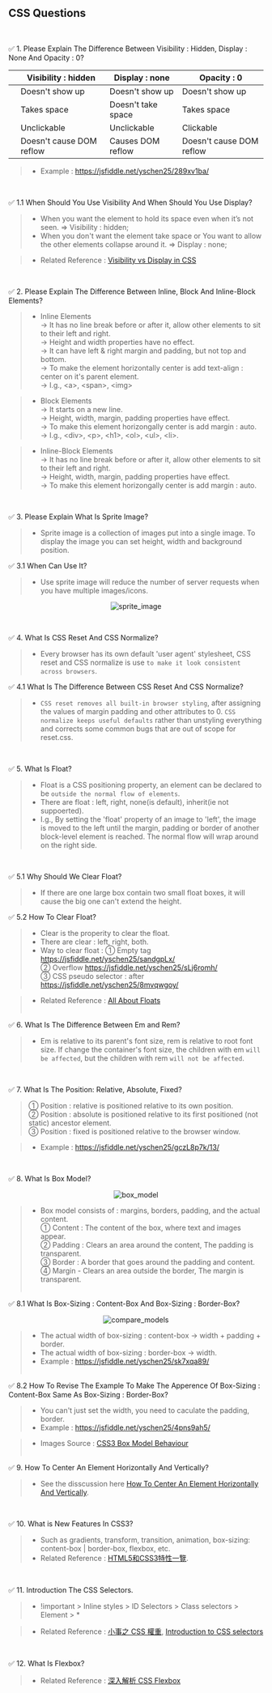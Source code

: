 ## CSS Questions
<br/>

:white_check_mark: 1. Please Explain The Difference Between Visibility : Hidden, Display : None And Opacity : 0?

| | Visibility : hidden | Display : none | Opacity : 0 |
|---|---|---|---|
| | Doesn't show up | Doesn't show up | Doesn't show up |   
| | Takes space | Doesn't take space| Takes space|   
| | Unclickable | Unclickable | Clickable |  
| | Doesn't cause DOM reflow | Causes DOM reflow | Doesn't cause DOM reflow |  

> - Example : https://jsfiddle.net/yschen25/289xv1ba/
<br/>

:white_check_mark: 1.1 When Should You Use Visibility And When Should You Use Display?

> - When you want the element to hold its space even when it’s not seen. => Visibility : hidden;<br/>
> - When you don't want the element take space or You want to allow the other elements collapse around it. => Display : none;
      
> - Related Reference : [Visibility vs Display in CSS](http://vanseodesign.com/css/visibility-vs-display/)
<br/>

:white_check_mark: 2. Please Explain The Difference Between Inline, Block And Inline-Block Elements?

> - Inline Elements<br/>
> -> It has no line break before or after it, allow other elements to sit to their left and right.<br/>
> -> Height and width properties have no effect.<br/>
> -> It can have left & right margin and padding, but not top and bottom.<br/>
> -> To make the element horizontally center is add text-align : center on it's parent element.<br/>
> -> I.g., \<a>, \<span>, \<img>  

> - Block Elements<br/>
> -> It starts on a new line.<br/>
> -> Height, width, margin, padding properties have effect.<br/>
> -> To make this element horizongally center is add margin : auto.<br/>
> -> I.g., \<div>, \<p>, \<h1>, \<ol>, \<ul>, \<li>.

> - Inline-Block Elements<br/>
> -> It has no line break before or after it, allow other elements to sit to their left and right.<br/>
> -> Height, width, margin, padding properties have effect.<br/>
> -> To make this element horizongally center is add margin : auto.
<br/>

:white_check_mark: 3. Please Explain What Is Sprite Image?

> - Sprite image is a collection of images put into a single image. To display the image you can set height, width and background position.<br/>

:white_check_mark: 3.1 When Can Use It?
> - Use sprite image will reduce the number of server requests when you have multiple images/icons.
<p align="center">
<img src="img/google.png" alt="sprite_image" title="sprite_image">
</p>
<br/>

:white_check_mark: 4. What Is CSS Reset And CSS Normalize?

> - Every browser has its own default 'user agent' stylesheet, CSS reset and CSS normalize is use `to make it look consistent across browsers`.

:white_check_mark: 4.1 What Is The Difference Between CSS Reset And CSS Normalize?
> - `CSS reset removes all built-in browser styling`, after assigning the values of margin padding and other attributes to 0. `CSS normalize keeps useful defaults` rather than unstyling everything and corrects some common bugs that are out of scope for             reset.css.
<br/>

:white_check_mark: 5. What Is Float?

> - Float is a CSS positioning property, an element can be declared to be `outside the normal flow of elements`.<br/>
> - There are float : left, right, none(is default), inherit(ie not suppoerted).<br/>
> - I.g., By setting the 'float' property of an image to 'left', the image is moved to the left until the margin, padding or border of another block-level element is reached. The normal flow will wrap around on the right side. 
<br/>

:white_check_mark: 5.1 Why Should We Clear Float?
> - If there are one large box contain two small float boxes, it will cause the big one can't extend the height.<br/> 

:white_check_mark: 5.2 How To Clear Float? <br/>
> - Clear is the properity to clear the float. <br/>
> - There are clear : left, right, both. <br/>
> - Way to clear float : 
① Empty tag https://jsfiddle.net/yschen25/sandgpLx/ <br/>
② Overflow https://jsfiddle.net/yschen25/sLj6romh/ <br/>
③ CSS pseudo selector : after https://jsfiddle.net/yschen25/8mvqwgoy/ <br/>

> - Related Reference : [All About Floats](https://css-tricks.com/all-about-floats/)
<br/><br/>

:white_check_mark: 6. What Is The Difference Between Em and Rem?

> - Em is relative to its parent's font size, rem is relative to root font size. If change the container's font size, the children with em `will be affected`, but the children with rem `will not be affected`.
<br/>

:white_check_mark: 7. What Is The Position: Relative, Absolute, Fixed? <br/>

> ① Position : relative is positioned relative to its own position. <br/>
> ② Position : absolute is positioned relative to its first positioned (not static) ancestor element. <br/>
> ③ Position : fixed is positioned relative to the browser window.

> - Example : https://jsfiddle.net/yschen25/gczL8p7k/13/
<br/>

:white_check_mark: 8. What Is Box Model?

<p align="center">
<img src="img/box_model.png" alt="box_model" title="box_model">
</p>

> - Box model consists of : margins, borders, padding, and the actual content.<br/>
① Content : The content of the box, where text and images appear.<br/>
② Padding : Clears an area around the content, The padding is transparent.<br/>
③ Border : A border that goes around the padding and content.<br/>
④ Margin - Clears an area outside the border, The margin is transparent.
<br/><br/>

:white_check_mark: 8.1 What Is Box-Sizing : Content-Box And Box-Sizing : Border-Box?

<p align="center">
<img src="img/compare_models.png" alt="compare_models" title="compare_models">
</p>

> - The actual width of box-sizing : content-box -> width + padding + border.
> - The actual width of box-sizing : border-box -> width.
> - Example : https://jsfiddle.net/yschen25/sk7xqa89/ <br/><br/>

:white_check_mark: 8.2 How To Revise The Example To Make The Apperence Of Box-Sizing : Content-Box Same As Box-Sizing : Border-Box?<br/>
> - You can't just set the width, you need to caculate the padding, border.<br/>
> - Example : https://jsfiddle.net/yschen25/4pns9ah5/ <br/>

> - Images Source : [CSS3 Box Model Behaviour](https://crypt.codemancers.com/posts/2013-11-17-box-model-behaviour/)
<br/><br/>

:white_check_mark: 9. How To Center An Element Horizontally And Vertically?
> - See the disscussion here [How To Center An Element Horizontally And Vertically](https://stackoverflow.com/questions/19461521/how-to-center-an-element-horizontally-and-vertically).
</br>

:white_check_mark: 10. What is New Features In CSS3? 

> - Such as gradients, transform, transition, animation, box-sizing: content-box | border-box, flexbox, etc.
> - Related Reference : [HTML5和CSS3特性一覽](https://blog.csdn.net/chandoudeyuyi/article/details/69206236).
</br>

:white_check_mark: 11. Introduction The CSS Selectors.

> - !important > Inline styles > ID Selectors > Class selectors > Element > *

> - Related Reference :  [小事之 CSS 權重](https://ithelp.ithome.com.tw/articles/10196454), [Introduction to CSS selectors](https://www.creativebloq.com/css3/introduction-css-selectors-61515320)
</br>

:white_check_mark: 12. What Is Flexbox?

> - Related Reference :  [深入解析 CSS Flexbox](https://www.oxxostudio.tw/articles/201501/css-flexbox.html)
